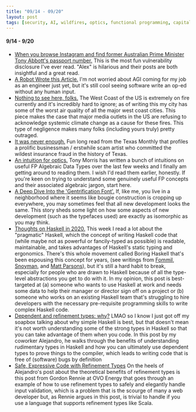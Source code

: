 ```yaml
---
title: "09/14 - 09/20"
layout: post
tags: [security, AI, wildfires, optics, functional programming, capitalism, haskell, types, scala]
---
```


#### 9/14 - 9/20

  * [When you browse Instagram and find former Australian Prime Minister Tony Abbott's passport number.](https://mango.pdf.zone/finding-former-australian-prime-minister-tony-abbotts-passport-number-on-instagram) This is the most fun vulnerability disclosure I've ever read. "Alex" is hilarious and their posts are both insightful and a great read.
  * [A Robot Wrote this Article.](https://cacm.acm.org/news/247248-a-robot-wrote-this-entire-article-are-you-scared-yet-human/fulltext) I'm not worried about AGI coming for my job as an engineer just yet, but it's still cool seeing software write an op-ed without any human input.
  * [Nothing to see here, folks.](https://heated.world/p/nothing-to-see-here-folks) The West Coast of the US is extremely on fire currently and it's incredibly hard to ignore; as of writing this my city has some of the worst air quality of all the major west coast cities. This piece makes the case that major media outlets in the US are refusing to acknowledge systemic climate change as a cause for these fires. This type of negligence makes many folks (including yours truly) pretty outraged.
  * [It was never enough.](https://www.texasmonthly.com/articles/it-was-never-enough/) Fun long read from the Texas Monthly that profiles a prolific businessman / erstwhile scam artist who committed the wildest insurance fraud in the history of Texas.
  * [An intuition for optics.](https://about.chatroulette.com/posts/optics/) Tony Morris has written a bunch of intuitions on useful FP Algebraic Data Types over the last few weeks and I finally am getting around to reading them. I wish I'd read them earlier, honestly. If you're keen on trying to understand some genuinely useful FP concepts and their associated algebraic jargon, start here.
  * [A Deep Dive Into the 'Gentrification Font'.](https://www.vice.com/en_us/article/ep499w/gentrification-font-meme-neutraface) If, like me, you live in a neighborhood where it seems like bougie construction is cropping up everywhere, you may sometimes feel that all new development looks the same. This story sheds some light on how some aspects of new development (such as the typefaces used) are exactly as isomorphic as you may think.
  * [Thoughts on Haskell in 2020.](https://alpacaaa.net/thoughts-on-haskell-2020/) This week I read a lot about the "pragmatic" Haskell, which the concept of writing Haskell code that (while maybe not as powerful or fancily-typed as possible) is readable, maintainable, and takes advantages of Haskell's static typing and ergonomics. There's this whole movement called Boring Haskell that's been espousing this concept for years, (see writings from [Fommil](https://medium.com/@fommil/simple-haskell-is-best-haskell-6a1ea59c73b), [Snoyman](https://www.snoyman.com/blog/2019/11/boring-haskell-manifesto), and [Matt Parsons](https://www.parsonsmatt.org/2019/12/26/write_junior_code.html)), but it's still a hard habit to break, especially for people who are drawn to Haskell because of all the type-level abstractions you get to do with it. In my opinion, this post is best-targeted at (a) someone who wants to use Haskell at work and needs some data to help their manager or director sign off on a project or (b) someone who works on an existing Haskell team that's struggling to hire developers with the necessary pre-requisite programming skills to write complex Haskell code.
  * [Dependent and refinement types: why?](https://www.47deg.com/blog/why-types/) LMAO so I know I just got off my soapbox talking about why simple Haskell is best, but that doesn't mean it's not worth understanding some of the strong types in Haskell so that you can take advantage of them when you code. In this post by my coworker Alejandro, he walks through the benefits of understanding rudimentary types in Haskell and how you can ultimately use dependent types to prove things to the compiler, which leads to writing code that is free of (software) bugs by definition
  * [Safe, Expressive Code with Refinement Types](https://tech.ovoenergy.com/safe-expressive-code-with-refinement-types/) On the heels of Alejandro's post about the theoretical benefits of refinement types is this post from Gordon Rennie at OVO Energy that goes through an example of how to use refinement types to safely and elegantly handle input validation, which is a problem that is the scourge of many a web developer but, as Rennie argues in this post, is trivial to handle if you use a language that supports refinement types like Scala.